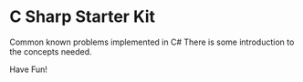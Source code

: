# C Sharp Starter Kit

Common known problems implemented in C#
There is some introduction to the concepts needed.

Have Fun!
